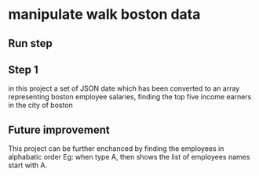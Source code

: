 # manipulate walk boston data
## Run step
## Step 1
 in this project a set of JSON date which has been converted to an array representing boston employee salaries, finding the top five income earners in the city of boston
## Future improvement

This project can be further enchanced by finding the employees in alphabatic order Eg: when type A, then shows the list of employees names start with A.
